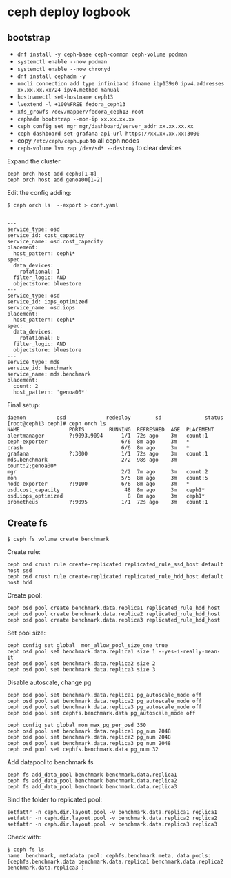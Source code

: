 # ceph deploy logbook

## bootstrap

- `dnf install -y ceph-base ceph-common ceph-volume podman`
- `systemctl enable --now podman`
- `systemctl enable --now chronyd`
- `dnf install cephadm -y`
- `nmcli connection add type infiniband ifname ibp139s0 ipv4.addresses xx.xx.xx.xx/24 ipv4.method manual`
- `hostnamectl set-hostname ceph13`
- `lvextend -l +100%FREE fedora_ceph13`
- `xfs_growfs /dev/mapper/fedora_ceph13-root`
- `cephadm bootstrap --mon-ip xx.xx.xx.xx`
- `ceph config set mgr mgr/dashboard/server_addr xx.xx.xx.xx`
- `ceph dashboard set-grafana-api-url https://xx.xx.xx.xx:3000`
-  copy `/etc/ceph/ceph.pub` to all ceph nodes
-  `ceph-volume lvm zap /dev/sd* --destroy` to clear devices

Expand the cluster
```
ceph orch host add ceph0[1-8]
ceph orch host add genoa00[1-2]
```

Edit the config adding:
```
$ ceph orch ls  --export > conf.yaml


---
service_type: osd
service_id: cost_capacity
service_name: osd.cost_capacity
placement:
  host_pattern: ceph1*
spec:
  data_devices:
    rotational: 1
  filter_logic: AND
  objectstore: bluestore
---
service_type: osd
service_id: iops_optimized
service_name: osd.iops
placement:
  host_pattern: ceph1*
spec:
  data_devices:
    rotational: 0
  filter_logic: AND
  objectstore: bluestore
---
service_type: mds
service_id: benchmark
service_name: mds.benchmark
placement:
  count: 2
  host_pattern: 'genoa00*'
```
Final setup:
```
daemon          osd             redeploy        sd              status
[root@ceph13 ceph]# ceph orch ls
NAME                PORTS        RUNNING  REFRESHED  AGE  PLACEMENT
alertmanager        ?:9093,9094      1/1  72s ago    3m   count:1
ceph-exporter                        6/6  8m ago     3m   *
crash                                6/6  8m ago     3m   *
grafana             ?:3000           1/1  72s ago    3m   count:1
mds.benchmark                        2/2  98s ago    3m   count:2;genoa00*
mgr                                  2/2  7m ago     3m   count:2
mon                                  5/5  8m ago     3m   count:5
node-exporter       ?:9100           6/6  8m ago     3m   *
osd.cost_capacity                     48  8m ago     3m   ceph1*
osd.iops_optimized                     8  8m ago     3m   ceph1*
prometheus          ?:9095           1/1  72s ago    3m   count:1
```

## Create fs
```
$ ceph fs volume create benchmark
```

Create rule:

```
ceph osd crush rule create-replicated replicated_rule_ssd_host default host ssd
ceph osd crush rule create-replicated replicated_rule_hdd_host default host hdd
```

Create pool:

```
ceph osd pool create benchmark.data.replica1 replicated_rule_hdd_host
ceph osd pool create benchmark.data.replica2 replicated_rule_hdd_host
ceph osd pool create benchmark.data.replica3 replicated_rule_hdd_host
```

Set pool size:
```
ceph config set global  mon_allow_pool_size_one true
ceph osd pool set benchmark.data.replica1 size 1 --yes-i-really-mean-it
ceph osd pool set benchmark.data.replica2 size 2
ceph osd pool set benchmark.data.replica3 size 3
```
Disable autoscale, change pg
```
ceph osd pool set benchmark.data.replica1 pg_autoscale_mode off
ceph osd pool set benchmark.data.replica2 pg_autoscale_mode off
ceph osd pool set benchmark.data.replica3 pg_autoscale_mode off
ceph osd pool set cephfs.benchmark.data pg_autoscale_mode off
```

```
ceph config set global mon_max_pg_per_osd 350
ceph osd pool set benchmark.data.replica1 pg_num 2048
ceph osd pool set benchmark.data.replica2 pg_num 2048
ceph osd pool set benchmark.data.replica3 pg_num 2048
ceph osd pool set cephfs.benchmark.data pg_num 32
```

Add datapool to benchmark fs
```
ceph fs add_data_pool benchmark benchmark.data.replica1
ceph fs add_data_pool benchmark benchmark.data.replica2
ceph fs add_data_pool benchmark benchmark.data.replica3
```

Bind the folder to replicated pool:
```
setfattr -n ceph.dir.layout.pool -v benchmark.data.replica1 replica1
setfattr -n ceph.dir.layout.pool -v benchmark.data.replica2 replica2
setfattr -n ceph.dir.layout.pool -v benchmark.data.replica3 replica3
```

Check with:
```
$ ceph fs ls
name: benchmark, metadata pool: cephfs.benchmark.meta, data pools: [cephfs.benchmark.data benchmark.data.replica1 benchmark.data.replica2 benchmark.data.replica3 ]
```


